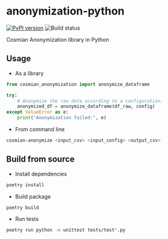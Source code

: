 # anonymization-python

[![PyPI version](https://badge.fury.io/py/cosmian-anonymization.svg)](https://badge.fury.io/py/cosmian-anonymization)
![Build status](https://github.com/Cosmian/anonymization-python/actions/workflows/ci.yml/badge.svg)

Cosmian Anonymization library in Python

## Usage

- As a library

```python
from cosmian_anonymization import anonymize_dataframe

try:
    # Anonymize the raw data according to a configuration.
    anonymized_df = anonymize_dataframe(df_raw, config)
except ValueError as e:
    print("Anonymization failed:", e)
```

- From command line

```bash
cosmian-anonymize <input_csv> <input_config> <output_csv>
```

## Build from source

- Install dependencies

```bash
poetry install
```

- Build package

```bash
poetry build
```

- Run tests

```bash
poetry run python -m unittest tests/test*.py
```
